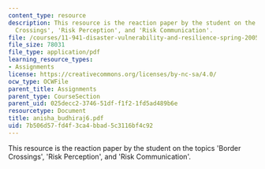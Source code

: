 ```yaml
---
content_type: resource
description: This resource is the reaction paper by the student on the topics 'Border
  Crossings', 'Risk Perception', and 'Risk Communication'.
file: /courses/11-941-disaster-vulnerability-and-resilience-spring-2005/7b506d57fd4f3ca4bbad5c3116bf4c92_anisha_budhiraj6.pdf
file_size: 78031
file_type: application/pdf
learning_resource_types:
- Assignments
license: https://creativecommons.org/licenses/by-nc-sa/4.0/
ocw_type: OCWFile
parent_title: Assignments
parent_type: CourseSection
parent_uid: 025decc2-3746-51df-f1f2-1fd5ad489b6e
resourcetype: Document
title: anisha_budhiraj6.pdf
uid: 7b506d57-fd4f-3ca4-bbad-5c3116bf4c92
---
```

This resource is the reaction paper by the student on the topics 'Border Crossings', 'Risk Perception', and 'Risk Communication'.